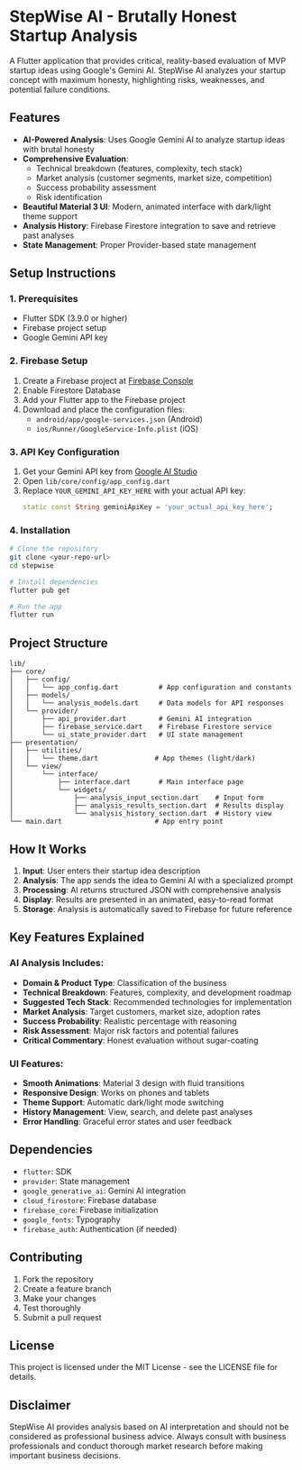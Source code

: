 # StepWise AI - Brutally Honest Startup Analysis

A Flutter application that provides critical, reality-based evaluation of MVP startup ideas using Google's Gemini AI. StepWise AI analyzes your startup concept with maximum honesty, highlighting risks, weaknesses, and potential failure conditions.

## Features

- **AI-Powered Analysis**: Uses Google Gemini AI to analyze startup ideas with brutal honesty
- **Comprehensive Evaluation**: 
  - Technical breakdown (features, complexity, tech stack)
  - Market analysis (customer segments, market size, competition)
  - Success probability assessment
  - Risk identification
- **Beautiful Material 3 UI**: Modern, animated interface with dark/light theme support
- **Analysis History**: Firebase Firestore integration to save and retrieve past analyses
- **State Management**: Proper Provider-based state management

## Setup Instructions

### 1. Prerequisites
- Flutter SDK (3.9.0 or higher)
- Firebase project setup
- Google Gemini API key

### 2. Firebase Setup
1. Create a Firebase project at [Firebase Console](https://console.firebase.google.com/)
2. Enable Firestore Database
3. Add your Flutter app to the Firebase project
4. Download and place the configuration files:
   - `android/app/google-services.json` (Android)
   - `ios/Runner/GoogleService-Info.plist` (iOS)

### 3. API Key Configuration
1. Get your Gemini API key from [Google AI Studio](https://makersuite.google.com/app/apikey)
2. Open `lib/core/config/app_config.dart`
3. Replace `YOUR_GEMINI_API_KEY_HERE` with your actual API key:
   ```dart
   static const String geminiApiKey = 'your_actual_api_key_here';
   ```

### 4. Installation
```bash
# Clone the repository
git clone <your-repo-url>
cd stepwise

# Install dependencies
flutter pub get

# Run the app
flutter run
```

## Project Structure

```
lib/
├── core/
│   ├── config/
│   │   └── app_config.dart          # App configuration and constants
│   ├── models/
│   │   └── analysis_models.dart     # Data models for API responses
│   └── provider/
│       ├── api_provider.dart        # Gemini AI integration
│       ├── firebase_service.dart    # Firebase Firestore service
│       └── ui_state_provider.dart   # UI state management
├── presentation/
│   ├── utilities/
│   │   └── theme.dart              # App themes (light/dark)
│   └── view/
│       └── interface/
│           ├── interface.dart       # Main interface page
│           └── widgets/
│               ├── analysis_input_section.dart    # Input form
│               ├── analysis_results_section.dart  # Results display
│               └── analysis_history_section.dart  # History view
└── main.dart                       # App entry point
```

## How It Works

1. **Input**: User enters their startup idea description
2. **Analysis**: The app sends the idea to Gemini AI with a specialized prompt
3. **Processing**: AI returns structured JSON with comprehensive analysis
4. **Display**: Results are presented in an animated, easy-to-read format
5. **Storage**: Analysis is automatically saved to Firebase for future reference

## Key Features Explained

### AI Analysis Includes:
- **Domain & Product Type**: Classification of the business
- **Technical Breakdown**: Features, complexity, and development roadmap
- **Suggested Tech Stack**: Recommended technologies for implementation
- **Market Analysis**: Target customers, market size, adoption rates
- **Success Probability**: Realistic percentage with reasoning
- **Risk Assessment**: Major risk factors and potential failures
- **Critical Commentary**: Honest evaluation without sugar-coating

### UI Features:
- **Smooth Animations**: Material 3 design with fluid transitions
- **Responsive Design**: Works on phones and tablets
- **Theme Support**: Automatic dark/light mode switching
- **History Management**: View, search, and delete past analyses
- **Error Handling**: Graceful error states and user feedback

## Dependencies

- `flutter`: SDK
- `provider`: State management
- `google_generative_ai`: Gemini AI integration
- `cloud_firestore`: Firebase database
- `firebase_core`: Firebase initialization
- `google_fonts`: Typography
- `firebase_auth`: Authentication (if needed)

## Contributing

1. Fork the repository
2. Create a feature branch
3. Make your changes
4. Test thoroughly
5. Submit a pull request

## License

This project is licensed under the MIT License - see the LICENSE file for details.

## Disclaimer

StepWise AI provides analysis based on AI interpretation and should not be considered as professional business advice. Always consult with business professionals and conduct thorough market research before making important business decisions.

